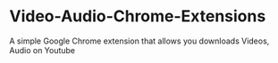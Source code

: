 # Video-Audio-Chrome-Extensions
A simple Google Chrome extension that allows you downloads Videos, Audio on Youtube
